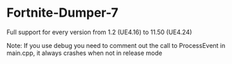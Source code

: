# Fortnite-Dumper-7

Full support for every version from 1.2 (UE4.16) to 11.50 (UE4.24)




Note: If you use debug you need to comment out the call to ProcessEvent in main.cpp, it always crashes when not in release mode

